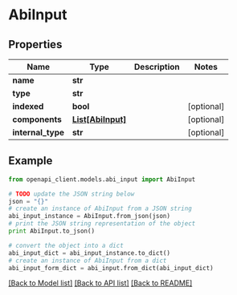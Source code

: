 # AbiInput


## Properties
Name | Type | Description | Notes
------------ | ------------- | ------------- | -------------
**name** | **str** |  | 
**type** | **str** |  | 
**indexed** | **bool** |  | [optional] 
**components** | [**List[AbiInput]**](AbiInput.md) |  | [optional] 
**internal_type** | **str** |  | [optional] 

## Example

```python
from openapi_client.models.abi_input import AbiInput

# TODO update the JSON string below
json = "{}"
# create an instance of AbiInput from a JSON string
abi_input_instance = AbiInput.from_json(json)
# print the JSON string representation of the object
print AbiInput.to_json()

# convert the object into a dict
abi_input_dict = abi_input_instance.to_dict()
# create an instance of AbiInput from a dict
abi_input_form_dict = abi_input.from_dict(abi_input_dict)
```
[[Back to Model list]](../README.md#documentation-for-models) [[Back to API list]](../README.md#documentation-for-api-endpoints) [[Back to README]](../README.md)


